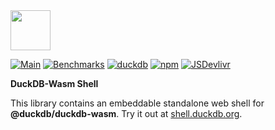 <img src="https://cdn.jsdelivr.net/npm/@duckdb/duckdb-wasm@latest/dist/img/duckdb_wasm.svg" height="64">

[![Main](https://github.com/duckdb/duckdb-wasm/actions/workflows/main.yml/badge.svg)](https://github.com/duckdb/duckdb-wasm/actions/workflows/main.yml)
[![Benchmarks](https://github.com/duckdb/duckdb-wasm/actions/workflows/benchmarks.yml/badge.svg)](https://github.com/duckdb/duckdb-wasm/actions/workflows/benchmarks.yml)
[![duckdb](https://cdn.jsdelivr.net/npm/@duckdb/duckdb-wasm@latest/dist/img/duckdb_version_badge.svg)](https://github.com/duckdb/duckdb)
[![npm](https://img.shields.io/npm/v/@duckdb/duckdb-wasm?logo=npm)](https://www.npmjs.com/package/@duckdb/duckdb-wasm-shell/v/latest)
[![JSDevlivr](https://data.jsdelivr.com/v1/package/npm/@duckdb/duckdb-wasm-shell/badge?style=rounded)](https://www.jsdelivr.com/package/npm/@duckdb/duckdb-wasm-shell)

**DuckDB-Wasm Shell**

This library contains an embeddable standalone web shell for **@duckdb/duckdb-wasm**. Try it out at [shell.duckdb.org](https://shell.duckdb.org).
